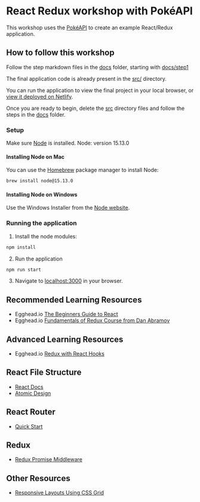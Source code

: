 # React Redux workshop with PokéAPI

This workshop uses the [PokéAPI](https://pokeapi.co/) to create an example React/Redux application.

## How to follow this workshop

Follow the step markdown files in the [docs](./docs) folder, starting with [docs/step1](./docs/step1.md)

The final application code is already present in the [src/](./src) directory.

You can run the application to view the final project in your local browser, or [view it deployed on Netlify](https://react-redux-pokeapi.netlify.app/).

Once you are ready to begin, delete the [src](./src) directory files and follow the steps in the [docs](./docs) folder.

### Setup

Make sure [Node](http://nodejs.org/) is installed. Node: version 15.13.0

#### Installing Node on Mac

You can use the [Homebrew](https://brew.sh/) package manager to install Node:

```bash
brew install node@15.13.0
```

#### Installing Node on Windows

Use the Windows Installer from the [Node website](https://nodejs.org/en/download/).

### Running the application

1. Install the node modules:

```bash
npm install
```

2. Run the application

```bash
npm run start
```

3. Navigate to [localhost:3000](http://localhost:3000/) in your browser.

## Recommended Learning Resources

- Egghead.io [The Beginners Guide to React](https://egghead.io/courses/the-beginner-s-guide-to-react)
- Egghead.io [Fundamentals of Redux Course from Dan Abramov](https://egghead.io/courses/fundamentals-of-redux-course-from-dan-abramov-bd5cc867)

## Advanced Learning Resources

- Egghead.io [Redux with React Hooks](https://egghead.io/courses/redux-with-react-hooks-8a37)

## React File Structure

- [React Docs](https://reactjs.org/docs/faq-structure.html)
- [Atomic Design](https://bradfrost.com/blog/post/atomic-web-design/)

## React Router

- [Quick Start](https://reactrouter.com/web/guides/quick-start)

## Redux

- [Redux Promise Middleware](https://github.com/pburtchaell/redux-promise-middleware)

## Other Resources

- [Responsive Layouts Using CSS Grid](https://css-tricks.com/look-ma-no-media-queries-responsive-layouts-using-css-grid/)

